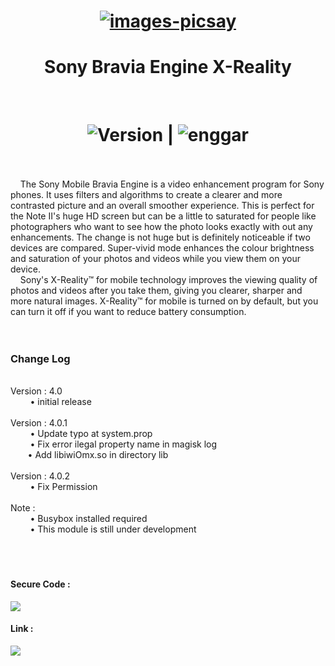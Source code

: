 <h1 align="center">
  <a href="https://imgbb.com/"><img src="https://i.ibb.co/QMWW88t/images-picsay.jpg" alt="images-picsay" border="0"></a>
    </h1>
<h1 align="center"> Sony Bravia Engine X-Reality </h1>
<br>
<h1 align="center">
    <img src="https://img.shields.io/badge/Version-4.0.2-brightgreen.svg"
      alt="Version" />   |    <img src="https://img.shields.io/badge/Enggar-Sulistyo-blue.svg" alt="enggar">
</h1>
<br>
  <br>
&nbsp; &nbsp; The Sony Mobile Bravia Engine is a video enhancement program for Sony phones. It uses filters and algorithms to create a clearer and more contrasted picture and an overall smoother experience.
This is perfect for the Note II's huge HD screen but can be a little to saturated for people like photographers who want to see how the photo looks exactly with out any enhancements.
The change is not huge but is definitely noticeable if two devices are compared. 
Super-vivid mode enhances the colour brightness and saturation of your photos and videos while you view them on your device.
<br>
&nbsp; &nbsp; Sony's X-Reality™ for mobile technology improves the viewing quality of photos and videos after you take them, giving you clearer, sharper and more natural images. X-Reality™ for mobile is turned on by default, but you can turn it off if you want to reduce battery consumption. 
<br>
<br>
<br>
<h3 align="left"> Change Log </h3>
  <br>
Version : 4.0
<br>
&nbsp; &nbsp; &nbsp; &nbsp; • initial release
<br>
<br>
Version : 4.0.1
<br>
&nbsp; &nbsp; &nbsp; &nbsp; • Update typo at system.prop
<br>
&nbsp; &nbsp; &nbsp; &nbsp; • Fix error ilegal property name in magisk log
<br>
&nbsp; &nbsp; &nbsp; &nbsp;• Add libiwiOmx.so in directory lib
  <br>
  <br>
Version : 4.0.2
<br>
&nbsp; &nbsp; &nbsp; &nbsp; • Fix Permission
<br>
<br>
Note :
<br>
&nbsp; &nbsp; &nbsp; &nbsp; • Busybox installed required
<br>
&nbsp; &nbsp; &nbsp; &nbsp; • This module is still under development
<br>
<br>
<br>
<br>
<h4 align="left"> Secure Code :</h4>
<a href="https://github.com/sonyxperiadev" align="center"><img src="https://img.shields.io/badge/Github-Sony_Developer-yellow.svg?style=for-the-badge&logo=github"></a>
<h4 align="left">Link :</h4> <a href="https://github.com/enggarsulistyo/BraviaEngine"><img src="https://img.shields.io/badge/Github-Enggar_Sulistyo-green.svg?style=for-the-badge&logo=github"></a>
